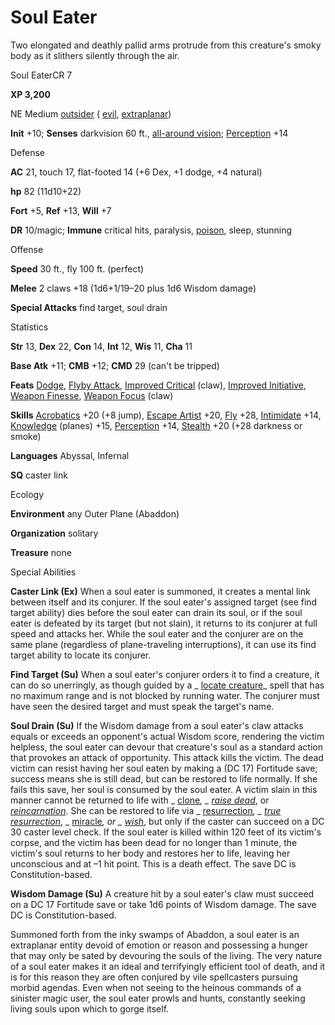 # Soul Eater

Two elongated and deathly pallid arms protrude from this creature's smoky body as it slithers silently through the air.

Soul EaterCR 7

**XP 3,200**

NE Medium [outsider](monsters/creatureTypes.md#_outsider) ( [evil](monsters/creatureTypes.md#_evil-subtype), [extraplanar](monsters/creatureTypes.md#_extraplanar-subtype))

**Init** +10; **Senses** darkvision 60 ft., [all-around vision](monsters/universalMonsterRules.md#_all-around-vision); [Perception](additionalMonsters/../skills/perception.md#_perception) +14

Defense

**AC** 21, touch 17, flat-footed 14 (+6 Dex, +1 dodge, +4 natural)

**hp** 82 (11d10+22)

**Fort** +5, **Ref** +13, **Will** +7

**DR** 10/magic; **Immune** critical hits, paralysis, [poison](monsters/universalMonsterRules.md#_poison-(ex-or-su)), sleep, stunning

Offense

**Speed** 30 ft., fly 100 ft. (perfect)

**Melee** 2 claws +18 (1d6+1/19–20 plus 1d6 Wisdom damage)

**Special Attacks** find target, soul drain

Statistics

**Str** 13, **Dex** 22, **Con** 14, **Int** 12, **Wis** 11, **Cha** 11

**Base Atk** +11; **CMB** +12; **CMD** 29 (can't be tripped)

**Feats** [Dodge](additionalMonsters/../feats.md#_dodge), [Flyby Attack](additionalMonsters/../monsters/monsterFeats.md#_flyby-attack), [Improved Critical](additionalMonsters/../feats.md#_improved-critical) (claw), [Improved Initiative](additionalMonsters/../feats.md#_improved-initiative), [Weapon Finesse](additionalMonsters/../feats.md#_weapon-finesse), [Weapon Focus](additionalMonsters/../feats.md#_weapon-focus) (claw)

**Skills** [Acrobatics](additionalMonsters/../skills/acrobatics.md#_acrobatics) +20 (+8 jump), [Escape Artist](additionalMonsters/../skills/escapeArtist.md#_escape-artist) +20, [Fly](additionalMonsters/../skills/fly.md#_fly) +28, [Intimidate](additionalMonsters/../skills/intimidate.md#_intimidate) +14, [Knowledge](additionalMonsters/../skills/knowledge.md#_knowledge) (planes) +15, [Perception](additionalMonsters/../skills/perception.md#_perception) +14, [Stealth](additionalMonsters/../skills/stealth.md#_stealth) +20 (+28 darkness or smoke)

**Languages** Abyssal, Infernal

**SQ** caster link

Ecology

**Environment** any Outer Plane (Abaddon)

**Organization** solitary

**Treasure** none

Special Abilities

**Caster Link (Ex)** When a soul eater is summoned, it creates a mental link between itself and its conjurer. If the soul eater's assigned target (see find target ability) dies before the soul eater can drain its soul, or if the soul eater is defeated by its target (but not slain), it returns to its conjurer at full speed and attacks her. While the soul eater and the conjurer are on the same plane (regardless of plane-traveling interruptions), it can use its find target ability to locate its conjurer.

**Find Target (Su)** When a soul eater's conjurer orders it to find a creature, it can do so unerringly, as though guided by a _ [locate creature](additionalMonsters/../spells/locateCreature.md#_locate-creature)_ spell that has no maximum range and is not blocked by running water. The conjurer must have seen the desired target and must speak the target's name.

**Soul Drain (Su)** If the Wisdom damage from a soul eater's claw attacks equals or exceeds an opponent's actual Wisdom score, rendering the victim helpless, the soul eater can devour that creature's soul as a standard action that provokes an attack of opportunity. This attack kills the victim. The dead victim can resist having her soul eaten by making a (DC 17) Fortitude save; success means she is still dead, but can be restored to life normally. If she fails this save, her soul is consumed by the soul eater. A victim slain in this manner cannot be returned to life with _ [clone](additionalMonsters/../spells/clone.md#_clone)_, _ [raise dead](additionalMonsters/../spells/raiseDead.md#_raise-dead)_, or [_reincarnation_](additionalMonsters/../spells/reincarnate.md#_reincarnate). She can be restored to life via _ [resurrection](additionalMonsters/../spells/resurrection.md#_resurrection)_, _ [true resurrection](additionalMonsters/../spells/trueResurrection.md#_true-resurrection)_, _ [miracle](additionalMonsters/../spells/miracle.md#_miracle)_, or _ [wish](additionalMonsters/../spells/wish.md#_wish)_, but only if the caster can succeed on a DC 30 caster level check. If the soul eater is killed within 120 feet of its victim's corpse, and the victim has been dead for no longer than 1 minute, the victim's soul returns to her body and restores her to life, leaving her unconscious and at ­–1 hit point. This is a death effect. The save DC is Constitution-based.

**Wisdom Damage (Su)** A creature hit by a soul eater's claw must succeed on a DC 17 Fortitude save or take 1d6 points of Wisdom damage. The save DC is Constitution-based.

Summoned forth from the inky swamps of Abaddon, a soul eater is an extraplanar entity devoid of emotion or reason and possessing a hunger that may only be sated by devouring the souls of the living. The very nature of a soul eater makes it an ideal and terrifyingly efficient tool of death, and it is for this reason they are often conjured by vile spellcasters pursuing morbid agendas. Even when not seeing to the heinous commands of a sinister magic user, the soul eater prowls and hunts, constantly seeking living souls upon which to gorge itself.

